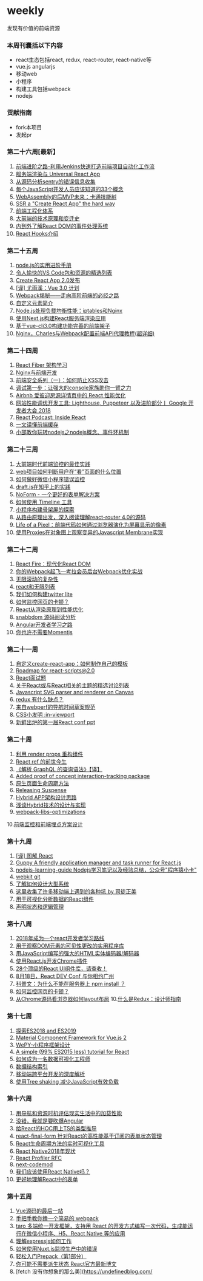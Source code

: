 # weekly
发现有价值的前端资源

### 本周刊囊括以下内容
+ react生态包括react, redux, react-router, react-native等
+ vue.js angularjs
+ 移动web
+ 小程序
+ 构建工具包括webpack
+ nodejs

### 贡献指南
+ fork本项目
+ 发起pr

### 第二十六周[最新】
1. [前端进阶之路-利用Jenkins快速打造前端项目自动化工作流](https://juejin.im/post/5bc000826fb9a05d330adf9d?utm_source=gold_browser_extension)
2. [服务端渲染与 Universal React App](https://zhuanlan.zhihu.com/p/30580569)
3. [从源码分析sentry的错误信息收集](http://niexiaotao.cn/2018/08/18/%E4%BB%8E%E6%BA%90%E7%A0%81%E5%88%86%E6%9E%90sentry%E7%9A%84%E9%94%99%E8%AF%AF%E4%BF%A1%E6%81%AF%E6%94%B6%E9%9B%86/)
4. [每个JavaScript开发人员应该知道的33个概念](https://github.com/leonardomso/33-js-concepts#readme)
5. [WebAssembly的后MVP未来：卡通技能树](https://hacks.mozilla.org/2018/10/webassemblys-post-mvp-future/)
6. [SSR a "Create React App" the hard way](https://askmike.org/articles/react-cra-ssr-rendering-from-scratch/)
7. [前端工程化体系](https://juejin.im/entry/5884f012128fe1006c3b6526)
8. [大前端的技术原理和变迁史](https://juejin.im/post/5b5adc9b6fb9a04f9244555d)
9. [内到外了解React DOM的事件处理系统](https://medium.com/the-guild/getting-to-know-react-doms-event-handling-system-inside-out-378c44d2a5d0)
10. [React Hooks介绍](https://reactjs.org/docs/hooks-intro.html)

### 第二十五周
1. [node.js的实用进阶手册](https://github.com/maxogden/art-of-node#the-art-of-node)
2. [令人愉快的VS Code包和资源的精选列表](https://github.com/viatsko/awesome-vscode)
3. [Create React App 2.0发布](https://reactjs.org/blog/2018/10/01/create-react-app-v2.html)
4. [[译] 尤雨溪：Vue 3.0 计划](https://juejin.im/post/5bb719b9f265da0ab915dbdd?utm_source=gold_browser_extension)
5. [Webpack揭秘——走向高阶前端的必经之路](https://juejin.im/post/5badd0c5e51d450e4437f07a?utm_source=gold_browser_extension)
6. [自定义元素简介](https://dev.to/jamesrweb/an-introduction-to-custom-elements-5327)
7. [Node.js处理负载均衡性能：iptables和Nginx](https://school.geekwall.in/p/ryzWpBqV7/node-js-process-load-balance-performance-iptables-and-nginx)
8. [使用Next.js构建React服务端渲染应用](https://segmentfault.com/a/1190000015578803)
9. [基于vue-cli3.0构建功能完善的前端架子](https://juejin.im/post/5bb73b816fb9a05ce17265c2?utm_source=gold_browser_extension)
10. [Nginx，Charles与Webpack配置前端API代理教程(超详细)](https://juejin.im/post/5bb0e6b55188255c6e707237?utm_source=gold_browser_extension)

### 第二十四周
1. [React Fiber 架构学习](https://zhuanlan.zhihu.com/p/44942360)
2. [Nginx与前端开发](https://juejin.im/post/5bacbd395188255c8d0fd4b2)
3. [前端安全系列（一）：如何防止XSS攻击](https://juejin.im/post/5bad9140e51d450e935c6d64)
4. [调试第一步：让强大的console家族助你一臂之力](https://juejin.im/post/5b586ec06fb9a04fc436c9b3)
5. [Airbnb 爱彼迎房源详情页中的 React 性能优化](https://juejin.im/entry/5bab390c5188255c8a06013f)
6. [网站性能调优开发工具: Lighthouse, Puppeteer 以及进阶部分丨 Google 开发者大会 2018](https://juejin.im/post/5ba73d1de51d450e551a0d08)
7. [React Podcast: Inside React](https://sophiebits.com/2018/05/29/react-podcast-inside-react.html)
8. [一文读懂前端缓存](https://juejin.im/entry/5baef5cef265da0ad13b8c01?utm_source=gold_browser_extension)
9. [小邵教你玩转nodejs之nodejs概念、事件环机制](https://juejin.im/post/5ba85ce26fb9a05d2f36af01?utm_source=gold_browser_extension)

### 第二十三周
1. [大前端时代前端监控的最佳实践](https://mp.weixin.qq.com/s/YiKRY_LDURY0uONtEhkUfg)
2. [web项目如何判断用户在“看”页面的什么位置](https://www.zhihu.com/question/67328049/answer/488549036)
3. [如何做好微信小程序错误监控](https://zhuanlan.zhihu.com/p/35463288)
4. [draft.js在知乎上的实践](https://zhuanlan.zhihu.com/p/24951621)
5. [NoForm - 一个更好的表单解决方案](https://zhuanlan.zhihu.com/p/44120143)
6. [如何使用 Timeline 工具](https://developers.google.com/web/tools/chrome-devtools/evaluate-performance/timeline-tool)
7. [小程序构建骨架屏的探索](https://juejin.im/entry/5b9df106f265da0adb30c220?utm_source=gold_browser_extension)
8. [从路由原理出发，深入阅读理解react-router 4.0的源码](https://juejin.im/post/5ba05cc65188255c8b6ee234?utm_source=gold_browser_extension)
9. [Life of a Pixel：前端代码如何通过浏览器演化为屏幕显示的像素](https://juejin.im/post/5b9f3fe7e51d450ea52f9e3a?utm_source=gold_browser_extension)
10. [使用Proxies在对象图上观察变异的Javascript Membrane实现](https://github.com/salesforce/observable-membrane)

### 第二十二周
1. [React Fire：现代化React DOM](https://github.com/facebook/react/issues/13525)
2. [你的Webpack起飞—考拉会员后台Webpack优化实战](https://zhuanlan.zhihu.com/p/42465502)
3. [无限滚动的复杂性](https://developers.google.com/web/updates/2016/07/infinite-scroller)
4. [react和无限列表](http://itsze.ro/blog/2017/04/09/infinite-list-and-react.html)
5. [我们如何构建twitter lite](https://blog.twitter.com/engineering/en_us/topics/open-source/2017/how-we-built-twitter-lite.html)
6. [如何监控网页的卡顿？](https://zhuanlan.zhihu.com/p/40273861)
7. [React从渲染原理到性能优化](https://mp.weixin.qq.com/s/izjTmtTk0EV4axs18srOEg)
8. [snabbdom 源码阅读分析](https://juejin.im/post/5b9200865188255c672e8cfd?utm_source=weibo&utm_campaign=user)
9. [Angular开发者学习之路](https://github.com/sulco/angular-developer-roadmap)
10. [你也许不需要Momentjs](https://github.com/you-dont-need/You-Dont-Need-Momentjs)

### 第二十一周
1. [自定义create-react-app：如何制作自己的模板](https://auth0.com/blog/how-to-configure-create-react-app/)
2. [Roadmap for react-scripts@2.0](https://github.com/facebook/create-react-app/issues/3815)
3. [React面试题](https://github.com/Pau1fitz/react-interview)
4. [关于React或与React相关的主题的精选讨论列表](https://github.com/tiaanduplessis/awesome-react-talks)
5. [Javascript SVG parser and renderer on Canvas](https://github.com/canvg/canvg)
6. [redux 有什么缺点？](https://www.zhihu.com/question/263928256)
7. [来自webperf的导航时间草案规范](https://github.com/w3c/navigation-timing)
8. [CSS小发明 :in-viewport](https://zhuanlan.zhihu.com/p/42290141)
9. [新鲜出炉的第一届React conf ppt](https://react.w3ctech.com/#schedule)

### 第二十周
1. [利用 render props 重构组件](https://zhuanlan.zhihu.com/p/40368696)
2. [React ref 的前世今生](https://zhuanlan.zhihu.com/p/40462264)
3. [《解析 GraphQL 的查询语法》【译】](https://zhuanlan.zhihu.com/p/40418866)
4. [Added proof of concept interaction-tracking package](https://github.com/facebook/react/pull/13253)
5. [原生页面生命周期方法](https://developers.google.com/web/updates/2018/07/page-lifecycle-api)
6. [Releasing Suspense](https://github.com/facebook/react/issues/13206#issuecomment-407535077)
7. [Hybrid APP架构设计思路](https://github.com/chemdemo/chemdemo.github.io/issues/12)
8. [浅谈Hybrid技术的设计与实现](https://www.cnblogs.com/yexiaochai/p/4921635.html)
9. [webpack-libs-optimizations](https://github.com/GoogleChromeLabs/webpack-libs-optimizations)

10.[前端监控和前端埋点方案设计](https://juejin.im/post/5b62d68df265da0f9d1a1cd6?utm_source=gold_browser_extension)

### 第十九周
1. [[译] 图解 React](https://juejin.im/post/5b481f6b51882519ad6175c2?utm_source=weibo&utm_campaign=user)
2. [ Guppy A friendly application manager and task runner for React.js](https://github.com/joshwcomeau/guppy)
3. [nodejs-learning-guide Nodejs学习笔记以及经验总结，公众号"程序猿小卡"](https://github.com/chyingp/nodejs-learning-guide)
4. [webkit git](https://github.com/WebKit/webkit)
5. [了解如何设计大型系统](https://github.com/donnemartin/system-design-primer)
6. [这里收集了许多移动端上遇到的各种坑 by 司徒正美](https://github.com/RubyLouvre/mobileHack)
7. [用于可视化分析数据的React组件](https://github.com/bvaughn/react-flame-graph)
8. [声明状态和逻辑管理](https://github.com/reclarejs/reclare?utm_source=gold_browser_extension)

### 第十八周
1. [2018年成为一个react开发者学习路线](https://github.com/adam-golab/react-developer-roadmap)
2. [用于观察DOM元素的可见性更改的实用程序库](https://github.com/vissense/vissense)
3. [用JavaScript编写的强大的HTML实体编码器/解码器](https://github.com/mathiasbynens/he)
4. [使用React.js开发Chrome插件](http://web.jobbole.com/94893/)
5. [28个顶级的React UI组件库，请查收！](https://mp.weixin.qq.com/s?__biz=MzUxMzcxMzE5Ng==&mid=2247489165&idx=1&sn=7c20948a9d4970a35e861806d26e8eb6)
6. [8月18日，React DEV Conf 与你相约广州](https://zhuanlan.zhihu.com/p/39276211)
7. [科普文：为什么不能在服务器上 npm install ？](https://zhuanlan.zhihu.com/p/39209596)
8. [如何监控网页的卡顿？](https://zhuanlan.zhihu.com/p/39292837)
9. [从Chrome源码看浏览器如何layout布局](https://zhuanlan.zhihu.com/p/25445527)
10.[什么是Redux：设计师指南](https://www.smashingmagazine.com/2018/07/redux-designers-guide/)

### 第十七周
1. [探索ES2018 and ES2019](http://exploringjs.com/es2018-es2019/toc.html)
2. [Material Component Framework for Vue.js 2](https://github.com/vuetifyjs/vuetify)
3. [WePY-小程序框架设计](https://zhuanlan.zhihu.com/p/29264211)
4. [A simple (99% ES2015 less) tutorial for React](https://github.com/kay-is/react-from-zero)
5. [如何成为一名数据可视化工程师](https://www.zhihu.com/question/49749071/answer/118840095)
6. [数据结构索引](https://www.interviewcake.com/data-structures-reference)
7. [移动端跨平台开发的深度解析](https://juejin.im/post/5b395eb96fb9a00e556123ef)
8. [使用Tree shaking 减少JavaScript有效负载](https://developers.google.com/web/fundamentals/performance/optimizing-javascript/tree-shaking/)

### 第十六周
1. [用导航和资源时机评估现实生活中的加载性能](https://developers.google.com/web/fundamentals/performance/navigation-and-resource-timing/)
2. [没错，我就是要吹爆Angular](https://zhuanlan.zhihu.com/p/38430368)
3. [给React的HOC用上TS的类型推导](https://zhuanlan.zhihu.com/p/38378730)
4. [react-final-form 针对React的高性能基于订阅的表单状态管理](https://github.com/final-form/react-final-form)
5. [React生命周期方法的实时可视化工具](https://github.com/Oblosys/react-lifecycle-visualizer)
6. [React Native2018年现状](https://facebook.github.io/react-native/blog/2018/06/14/state-of-react-native-2018)
7. [React Profiler RFC](https://github.com/reactjs/rfcs/pull/51)
8. [next-codemod](https://github.com/zeit/next-codemod)
9. [我们应该使用React Native吗？](https://blog.expo.io/should-we-use-react-native-1465d8b607ac)
10. [更好地理解React中的表单](https://medium.com/javascript-inside/better-understanding-forms-in-react-a85d889773ce)

### 第十五周
1. [Vue源码的最后一站](https://zhuanlan.zhihu.com/p/37853734)
2. [手把手教你撸一个简易的 webpack](https://zhuanlan.zhihu.com/p/37864523)
3. [taro 多端统一开发框架，支持用 React 的开发方式编写一次代码，生成能运行在微信小程序、H5、React Native 等的应用](https://github.com/NervJS/taro)
4. [理解expressjs如何工作](https://www.sohamkamani.com/blog/2018/05/30/understanding-how-expressjs-works/)
5. [如何使用Nuxt.js监控生产中的错误](如何使用Nuxt.js监控生产中的错误)
6. [轻松入门Prepack（第1部分）](https://gist.github.com/gaearon/d85dccba72b809f56a9553972e5c33c4)
7. [你可能不需要派生状态 React官方最新博文](https://reactjs.org/blog/2018/06/07/you-probably-dont-need-derived-state.html)
8. [fetch 没有你想象的那么美](https://undefinedblog.com/
